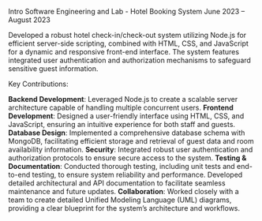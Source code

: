 Intro Software Engineering and Lab - Hotel Booking System   June 2023 – August 2023

Developed a robust hotel check-in/check-out system utilizing Node.js for efficient server-side scripting, combined with HTML, CSS, and JavaScript for a dynamic and responsive front-end interface. The system features integrated user authentication and authorization mechanisms to safeguard sensitive guest information.

Key Contributions:

**Backend Development**: Leveraged Node.js to create a scalable server architecture capable of handling multiple concurrent users.
**Frontend Development**: Designed a user-friendly interface using HTML, CSS, and JavaScript, ensuring an intuitive experience for both staff and guests.
**Database Design**: Implemented a comprehensive database schema with MongoDB, facilitating efficient storage and retrieval of guest data and room availability information.
**Security**: Integrated robust user authentication and authorization protocols to ensure secure access to the system.
**Testing & Documentation**: Conducted thorough testing, including unit tests and end-to-end testing, to ensure system reliability and performance. Developed detailed architectural and API documentation to facilitate seamless maintenance and future updates.
**Collaboration**: Worked closely with a team to create detailed Unified Modeling Language (UML) diagrams, providing a clear blueprint for the system’s architecture and workflows.

